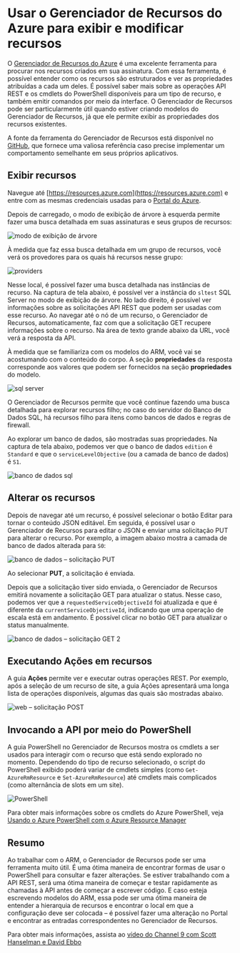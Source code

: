 <properties
   pageTitle="Gerenciador de Recursos do Azure | Microsoft Azure"
   description="Descreve o Gerenciador de Recursos do Azure e como ele pode ser usado para exibir e atualizar implantações por meio do Azure Resource Manager"
   services="azure-resource-manager"
   documentationCenter="na"
   authors="stuartleeks"
   manager="ankodu"
   editor=""/>

<tags
   ms.service="azure-resource-manager"
   ms.devlang="na"
   ms.topic="article"
   ms.tgt_pltfrm="na"
   ms.workload="na"
   ms.date="05/16/2016"
   ms.author="stuartle;tomfitz"/>

# Usar o Gerenciador de Recursos do Azure para exibir e modificar recursos
O [Gerenciador de Recursos do Azure](https://resources.azure.com) é uma excelente ferramenta para procurar nos recursos criados em sua assinatura. Com essa ferramenta, é possível entender como os recursos são estruturados e ver as propriedades atribuídas a cada um deles. É possível saber mais sobre as operações API REST e os cmdlets do PowerShell disponíveis para um tipo de recurso, e também emitir comandos por meio da interface. O Gerenciador de Recursos pode ser particularmente útil quando estiver criando modelos do Gerenciador de Recursos, já que ele permite exibir as propriedades dos recursos existentes.

A fonte da ferramenta do Gerenciador de Recursos está disponível no [GitHub](https://github.com/projectkudu/ARMExplorer), que fornece uma valiosa referência caso precise implementar um comportamento semelhante em seus próprios aplicativos.

## Exibir recursos
Navegue até [https://resources.azure.com](https://resources.azure.com) e entre com as mesmas credenciais usadas para o [Portal do Azure](https://portal.azure.com).

Depois de carregado, o modo de exibição de árvore à esquerda permite fazer uma busca detalhada em suas assinaturas e seus grupos de recursos:

![modo de exibição de árvore](./media/resource-manager-resource-explorer/are-01-treeview.png)

À medida que faz essa busca detalhada em um grupo de recursos, você verá os provedores para os quais há recursos nesse grupo:

![providers](./media/resource-manager-resource-explorer/are-02-treeview-providers.png)

Nesse local, é possível fazer uma busca detalhada nas instâncias de recurso. Na captura de tela abaixo, é possível ver a instância do `sltest` SQL Server no modo de exibição de árvore. No lado direito, é possível ver informações sobre as solicitações API REST que podem ser usadas com esse recurso. Ao navegar até o nó de um recurso, o Gerenciador de Recursos, automaticamente, faz com que a solicitação GET recupere informações sobre o recurso. Na área de texto grande abaixo da URL, você verá a resposta da API.

À medida que se familiariza com os modelos do ARM, você vai se acostumando com o conteúdo do corpo. A seção **propriedades** da resposta corresponde aos valores que podem ser fornecidos na seção **propriedades** do modelo.

![sql server](./media/resource-manager-resource-explorer/are-03-sqlserver-with-response.png)

O Gerenciador de Recursos permite que você continue fazendo uma busca detalhada para explorar recursos filho; no caso do servidor do Banco de Dados SQL, há recursos filho para itens como bancos de dados e regras de firewall.

Ao explorar um banco de dados, são mostradas suas propriedades. Na captura de tela abaixo, podemos ver que o banco de dados `edition` é `Standard` e que o `serviceLevelObjective` (ou a camada de banco de dados) é `S1`.

![banco de dados sql](./media/resource-manager-resource-explorer/are-04-database-get.png)

## Alterar os recursos

Depois de navegar até um recurso, é possível selecionar o botão Editar para tornar o conteúdo JSON editável. Em seguida, é possível usar o Gerenciador de Recursos para editar o JSON e enviar uma solicitação PUT para alterar o recurso. Por exemplo, a imagem abaixo mostra a camada de banco de dados alterada para `S0`:

![banco de dados – solicitação PUT](./media/resource-manager-resource-explorer/are-05-database-put.png)

Ao selecionar **PUT**, a solicitação é enviada.

Depois que a solicitação tiver sido enviada, o Gerenciador de Recursos emitirá novamente a solicitação GET para atualizar o status. Nesse caso, podemos ver que a `requestedServiceObjectiveId` foi atualizada e que é diferente da `currentServiceObjectiveId`, indicando que uma operação de escala está em andamento. É possível clicar no botão GET para atualizar o status manualmente.

![banco de dados – solicitação GET 2](./media/resource-manager-resource-explorer/are-06-database-get2.png)

## Executando Ações em recursos

A guia **Ações** permite ver e executar outras operações REST. Por exemplo, após a seleção de um recurso de site, a guia Ações apresentará uma longa lista de operações disponíveis, algumas das quais são mostradas abaixo.

![web – solicitação POST](./media/resource-manager-resource-explorer/are-web-post.png)

## Invocando a API por meio do PowerShell
A guia PowerShell no Gerenciador de Recursos mostra os cmdlets a ser usados para interagir com o recurso que está sendo explorado no momento. Dependendo do tipo de recurso selecionado, o script do PowerShell exibido poderá variar de cmdlets simples (como `Get-AzureRmResource` e `Set-AzureRmResource`) até cmdlets mais complicados (como alternância de slots em um site).

![PowerShell](./media/resource-manager-resource-explorer/are-07-powershell.png)

Para obter mais informações sobre os cmdlets do Azure PowerShell, veja [Usando o Azure PowerShell com o Azure Resource Manager](powershell-azure-resource-manager.md)

## Resumo
Ao trabalhar com o ARM, o Gerenciador de Recursos pode ser uma ferramenta muito útil. É uma ótima maneira de encontrar formas de usar o PowerShell para consultar e fazer alterações. Se estiver trabalhando com a API REST, será uma ótima maneira de começar e testar rapidamente as chamadas à API antes de começar a escrever código. E caso esteja escrevendo modelos do ARM, essa pode ser uma ótima maneira de entender a hierarquia de recursos e encontrar o local em que a configuração deve ser colocada – é possível fazer uma alteração no Portal e encontrar as entradas correspondentes no Gerenciador de Recursos.

Para obter mais informações, assista ao [vídeo do Channel 9 com Scott Hanselman e David Ebbo](https://channel9.msdn.com/Shows/Azure-Friday/Azure-Resource-Manager-Explorer-with-David-Ebbo)

<!---HONumber=AcomDC_0518_2016-->
